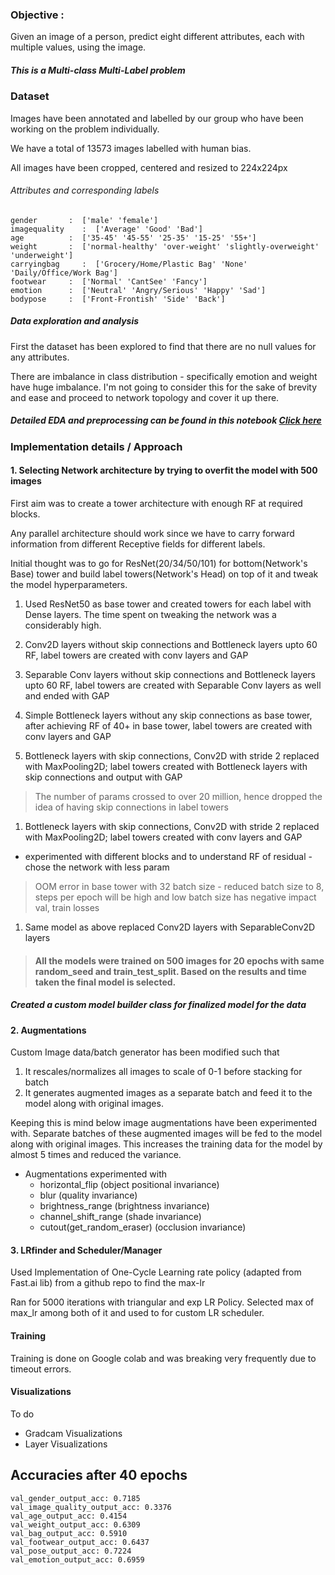 ### Objective :
Given an image of a person, predict eight different attributes, each with multiple values, using the image.

##### This is a Multi-class Multi-Label problem

### Dataset
Images have been annotated and labelled by our group who have been working on the problem individually.

We have a total of 13573 images labelled with human bias.

All images have been cropped, centered and resized to 224x224px

###### Attributes and corresponding labels
```
gender     	 :  ['male' 'female']
imagequality    :  ['Average' 'Good' 'Bad']
age        	 :  ['35-45' '45-55' '25-35' '15-25' '55+']
weight     	 :  ['normal-healthy' 'over-weight' 'slightly-overweight' 'underweight']
carryingbag 	:  ['Grocery/Home/Plastic Bag' 'None' 'Daily/Office/Work Bag']
footwear   	 :  ['Normal' 'CantSee' 'Fancy']
emotion    	 :  ['Neutral' 'Angry/Serious' 'Happy' 'Sad']
bodypose   	 :  ['Front-Frontish' 'Side' 'Back']
```
##### Data exploration and analysis
First the dataset has been explored to find that there are no null values for any attributes.

There are imbalance in class distribution - specifically emotion and weight have huge imbalance. I'm not going to consider this for the sake of brevity and ease and proceed to network topology and cover it up there.
<!-- (but we can use ...  to handle imbalance in such scenarios) -->

<!-- As I'm not sure on how to handle it now,  not taking this into account and proceed. -->


##### Detailed EDA and preprocessing can be found in this notebook [Click here](#tobedone)

### Implementation details / Approach


#### 1. Selecting Network architecture by trying to overfit the model with 500 images

First aim was to create a tower architecture with enough RF at required blocks.

Any parallel architecture should work since we have to carry forward information from different Receptive fields for different labels.

Initial thought was to go for ResNet(20/34/50/101) for bottom(Network's Base) tower and build label towers(Network's Head) on top of it and tweak the model hyperparameters.
1. Used ResNet50 as base tower and created towers for each label with Dense layers. The time spent on tweaking the network was a considerably high.

1. Conv2D layers without skip connections and Bottleneck layers upto 60 RF, label towers are created with conv layers and GAP

1. Separable Conv layers without skip connections and Bottleneck layers upto 60 RF, label towers are created with Separable Conv layers as well and ended with GAP

1. Simple Bottleneck layers without any skip connections as base tower, after achieving RF of 40+ in base tower, label towers are created with conv layers and GAP

1. Bottleneck layers with skip connections, Conv2D with stride 2 replaced with MaxPooling2D; label towers created with Bottleneck layers with skip connections and output with GAP
> The number of params crossed to over 20 million, hence dropped the idea of having skip connections in label towers  

1. Bottleneck layers with skip connections, Conv2D with stride 2 replaced with MaxPooling2D; label towers created with conv layers and GAP
  - experimented with different blocks and to understand RF of residual - chose the network with less param
> OOM error in base tower with 32 batch size - reduced batch size to 8, steps per epoch will be high and low batch size has negative impact val, train losses

1. Same model as above replaced Conv2D layers with SeparableConv2D layers


> #### All the models were trained on 500 images for 20 epochs with same random_seed and train_test_split. Based on the results and time taken the final model is selected.

##### Created a custom model builder class for finalized model for the data

#### 2. Augmentations

Custom Image data/batch generator has been modified such that
1. It rescales/normalizes all images to scale of 0-1 before stacking for batch
2. It generates augmented images as a separate batch and feed it to the model along with original images.

Keeping this is mind below image augmentations have been experimented with. Separate batches of these augmented images will be fed to the model along with original images. This increases the training data for the model by almost 5 times and reduced the variance.

- Augmentations experimented with
  - horizontal_flip (object positional invariance)
  - blur (quality invariance)
  - brightness_range (brightness invariance)
  - channel_shift_range (shade invariance)
  - cutout(get_random_eraser)  (occlusion invariance)

#### 3. LRfinder and Scheduler/Manager

Used Implementation of One-Cycle Learning rate policy (adapted from Fast.ai lib) from a github repo to find the max-lr

Ran for 5000 iterations with triangular and exp LR Policy. Selected max of max_lr among both of it and used to for custom LR scheduler.

#### Training

Training is done on Google colab and was breaking very frequently due to timeout errors.

#### Visualizations

To do
- Gradcam Visualizations
- Layer Visualizations


## Accuracies after 40 epochs
```
val_gender_output_acc: 0.7185
val_image_quality_output_acc: 0.3376
val_age_output_acc: 0.4154
val_weight_output_acc: 0.6309
val_bag_output_acc: 0.5910
val_footwear_output_acc: 0.6437
val_pose_output_acc: 0.7224
val_emotion_output_acc: 0.6959
```
